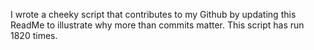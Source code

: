 I wrote a cheeky script that contributes to my Github by updating this ReadMe to illustrate why more than commits matter. This script has run 1820 times.